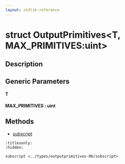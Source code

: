 ```yaml
---
layout: stdlib-reference
---
```


# struct OutputPrimitives\<T, MAX\_PRIMITIVES:uint\>

## Description



## Generic Parameters

####  <a id="typeparam-T"></a>T
####  <a id="decl-MAX_PRIMITIVES"></a>MAX\_PRIMITIVES  : uint

## Methods

* [subscript](subscript.md)


```{toctree}
:titlesonly:
:hidden:

subscript <../types/outputprimitives-06/subscript>
```

<script>
// Fix .md links to .html when on ReadTheDocs
if (window.location.hostname.includes('readthedocs') || 
    window.location.hostname.includes('rtfd.io')) {
  document.addEventListener('DOMContentLoaded', function() {
    const links = document.querySelectorAll('a');
    links.forEach(link => {
      const href = link.getAttribute('href');
      if (href && href.includes('.md')) {
        // This regex will handle .md links with or without fragment identifiers or query parameters
        link.href = link.href.replace(/(.+)\.md(#[^?]*)?(\?.*)?$/, '$1.html$2$3');
      }
    });
  });
}
</script>
